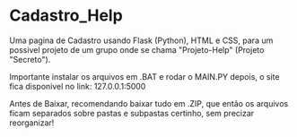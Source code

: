 # Cadastro_Help
Uma pagina de Cadastro usando Flask (Python), HTML e CSS, para um possivel projeto de um grupo onde se chama "Projeto-Help" (Projeto "Secreto").

Importante instalar os arquivos em .BAT e rodar o MAIN.PY depois, o site fica disponivel no link: 127.0.0.1:5000

Antes de Baixar, recomendando baixar tudo em .ZIP, que então os arquivos ficam separados sobre pastas e subpastas certinho, sem precizar reorganizar!
